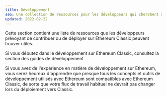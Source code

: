 ```yaml
---
title: Développement
seo: Une collection de ressources pour les développeurs qui cherchent à en savoir plus sur la contribution ou le déploiement d'applications sur Ethereum Classic.
updated: 2022-02-22
---
```


Cette section contient une liste de ressources que les développeurs prévoyant de contribuer ou de déployer sur Ethereum Classic peuvent trouver utiles.

Si vous débutez dans le développement sur Ethereum Classic, consultez la section des guides de développement

Si vous avez de l'expérience en matière de développement sur Ethereum, vous serez heureux d'apprendre que presque tous les concepts et outils de développement utilisés avec Ethereum sont compatibles avec Ethereum Classic, de sorte que votre flux de travail habituel ne devrait pas changer lors du déploiement vers Classic.
